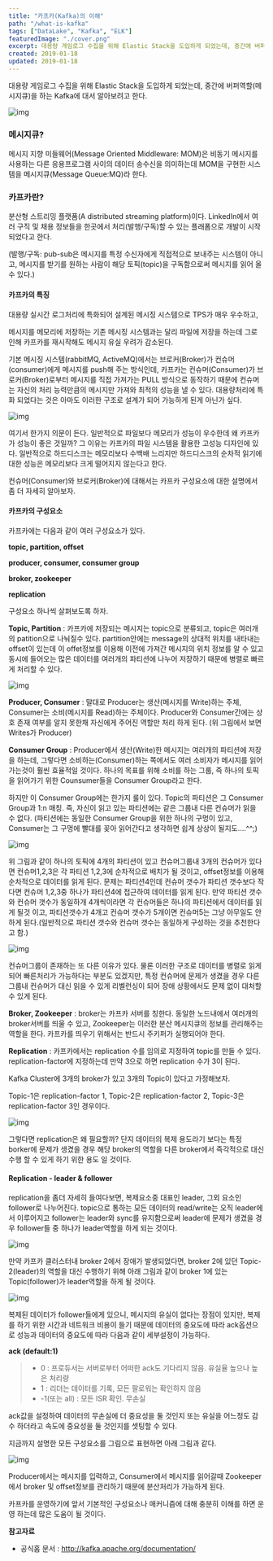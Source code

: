 ```yaml
---
title: "카프카(Kafka)의 이해"
path: "/what-is-kafka"
tags: ["DataLake", "Kafka", "ELK"]
featuredImage: "./cover.png"
excerpt: 대용량 게임로그 수집을 위해 Elastic Stack을 도입하게 되었는데, 중간에 버퍼역할(메시지큐)을 하는 Kafka에 대서 알아보려고 한다.
created: 2019-01-18
updated: 2019-01-18
---
```


대용량 게임로그 수집을 위해 Elastic Stack을 도입하게 되었는데, 중간에 버퍼역할(메시지큐)을 하는 Kafka에 대서 알아보려고 한다.

![img](kafka-1.png)

### 메시지큐?

메시지 지향 미들웨어(Message Oriented Middleware: MOM)은 비동기 메시지를 사용하는 다른 응용프로그램 사이의 데이터 송수신을 의미하는데 MOM을 구현한 시스템을 메시지큐(Message Queue:MQ)라 한다.

### 카프카란?

분산형 스트리밍 플랫폼(A distributed streaming platform)이다. LinkedIn에서 여러 구직 및 채용 정보들을 한곳에서 처리(발행/구독)할 수 있는 플래폼으로 개발이 시작 되었다고 한다.

(발행/구독: pub-sub은 메시지를 특정 수신자에게 직접적으로 보내주는 시스템이 아니고, 메시지를 받기를 원하는 사람이 해당 토픽(topic)을 구독함으로써 메시지를 읽어 올 수 있다.)



#### 카프카의 특징

대용량 실시간 로그처리에 특화되어 설계된 메시징 시스템으로 TPS가 매우 우수하고,

메시지를 메모리에 저장하는 기존 메시징 시스템과는 달리 파일에 저장을 하는데 그로 인해 카프카를 재시작해도 메시지 유실 우려가 감소된다.

기본 메시징 시스템(rabbitMQ, ActiveMQ)에서는 브로커(Broker)가 컨슈머(consumer)에게 메시지를 push해 주는 방식인데, 카프카는 컨슈머(Consumer)가 브로커(Broker)로부터 메시지를 직접 가져가는 PULL 방식으로 동작하기 때문에 컨슈머는 자신의 처리 능력만큼의 메시지만 가져와 최적의 성능을 낼 수 있다. 대용량처리에 특화 되었다는 것은 아마도 이러한 구조로 설계가 되어 가능하게 된게 아닌가 싶다.

![img](kafka-2.png)

여기서 한가지 의문이 든다. 일반적으로 파일보다 메모리가 성능이 우수한데 왜 카프카가 성능이 좋은 것일까? 그 이유는 카프카의 파일 시스템을 활용한 고성능 디자인에 있다. 일반적으로 하드디스크는 메모리보다 수백배 느리지만 하드디스크의 순차적 읽기에 대한 성능은 메모리보다 크게 떨어지지 않는다고 한다. 



컨슈머(Consumer)와 브로커(Broker)에 대해서는 카프카 구성요소에 대한 설명에서 좀 더 자세히 알아보자.



#### 카프카의 구성요소

카프카에는 다음과 같이 여러 구성요소가 있다.

**topic, partition, offset**

**producer, consumer, consumer group**

**broker, zookeeper**

**replication**

구성요소 하나씩 살펴보도록 하자.



**Topic, Partition** : 카프카에 저장되는 메시지는 topic으로 분류되고, topic은 여러개의 patition으로 나눠질수 있다. partition안에는 message의 상대적 위치를 내타내는 offset이 있는데 이 offet정보를 이용해 이전에 가져간 메시지의 위치 정보를 알 수 있고 동시에 들어오는 많은 데이터를 여러개의 파티션에 나누어 저장하기 때문에 병렬로 빠르게 처리할 수 있다.

![img](kafka-3.png)

**Producer, Consumer** : 말대로 Producer는 생산(메시지를 Write)하는 주체, Consumer는 소비(메시지를 Read)하는 주체이다. Producer와 Consumer간에는 상호 존재 여부를 알지 못한채 자신에게 주어진 역할만 처리 하게 된다. (위 그림에서 보면 Writes가 Producer)

**Consumer Group** : Producer에서 생산(Write)한 메시지는 여러개의 파티션에 저장을 하는데, 그렇다면 소비하는(Consumer)하는 쪽에서도 여러 소비자가 메시지를 읽어가는것이 훨씬 효율적일 것이다. 하나의 목표를 위해 소비를 하는 그룹, 즉 하나의 토픽을 읽어가기 위한 Counsumer들을 Consumer Group라고 한다.

하지만 이 Consumer Group에는 한가지 룰이 있다. Topic의 파티션은 그 Consumer Group과 1:n 매칭. 즉, 자신이 읽고 있는 파티션에는 같은 그룹내 다른 컨슈머가 읽을 수 없다. (파티션에는 동일한 Consumer Group을 위한 하나의 구멍이 있고, Consumer는 그 구멍에 빨대를 꽂아 읽어간다고 생각하면 쉽게 상상이 될지도….^^;)

![img](kafka-4.png)

위 그림과 같이 하나의 토픽에 4개의 파티션이 있고 컨슈머그룹내 3개의 컨슈머가 있다면 컨슈머1,2,3은 각 파티션 1,2,3에 순차적으로 배치가 될 것이고, offset정보를 이용해 순차적으로 데이터를 읽게 된다. 문제는 파티션4인데 컨슈머 갯수가 파티션 갯수보다 작다면 컨슈머 1,2,3중 하나가 파티션4에 접근하여 데이터를 읽게 된다. 만약 파티션 갯수와 컨슈머 갯수가 동일하개 4개씩이라면 각 컨슈머들은 하나의 파티션에서 데이터를 읽게 될것 이고, 파티션갯수가 4개고 컨슈머 갯수가 5개이면 컨슈머5는 그냥 아무일도 안하게 된다.(일반적으로 파티션 갯수와 컨슈머 갯수는 동일하게 구성하는 것을 추천한다고 함.)



![img](kafka-5.png)

컨슈머그룹이 존재하는 또 다른 이유가 있다. 물론 이러한 구조로 데이터를 병렬로 읽게 되어 빠른처리가 가능하다는 부분도 있겠지만, 특정 컨슈머에 문제가 생겼을 경우 다른 그룹내 컨슈머가 대신 읽을 수 있게 리벨런싱이 되어 장애 상황에서도 문제 없이 대처할 수 있게 된다.

**Broker, Zookeeper** : broker는 카프카 서버를 칭한다. 동일한 노드내에서 여러개의 broker서버를 띄울 수 있고, Zookeeper는 이러한 분산 메시지큐의 정보를 관리해주는 역할을 한다. 카프카를 띄우기 위해서는 반드시 주키퍼가 실행되어야 한다.

**Replication** : 카프카에서는 replication 수를 임의로 지정하여 topic를 만들 수 있다. replication-factor에 지정하는데 만약 3으로 하면 replication 수가 3이 된다.

Kafka Cluster에 3개의 broker가 있고 3개의 Topic이 있다고 가정해보자.

Topic-1은 replication-factor 1, Topic-2은 replication-factor 2, Topic-3은 replication-factor 3인 경우이다.

![img](kafka-6.png)

그렇다면 replication은 왜 필요할까? 단지 데이터의 복제 용도라기 보다는 특정 borker에 문제가 생겼을 경우 해당 broker의 역할을 다른 broker에서 즉각적으로 대신 수행 할 수 있게 하기 위한 용도 일 것이다.

#### Replication - leader & follower

replication을 좀더 자세히 들여다보면, 복제요소중 대표인 leader, 그외 요소인 follower로 나누어진다. topic으로 통하는 모든 데이터의 read/write는 오직 leader에서 이루어지고 follower는 leader와 sync를 유지함으로써 leader에 문제가 생겼을 경우 follower들 중 하나가 leader역할을 하게 되는 것이다.

![img](kafka-7.png)

만약 카프카 클러스터내 broker 2에서 장애가 발생되었다면, broker 2에 있던 Topic-2(leader)의 역할을 대신 수행하기 위해 아래 그림과 같이 broker 1에 있는 Topic(follower)가 leader역할을 하게 될 것이다.

![img](kafka-8.png)

복제된 데이터가 follower들에게 있으니, 메시지의 유실이 없다는 장점이 있지만, 복제를 하기 위한 시간과 네트워크 비용이 들기 때문에 데이터의 중요도에 따라 ack옵션으로 성능과 데이터의 중요도에 따라 다음과 같이 세부설정이 가능하다.

**ack (default:1)**

> - 0 : 프로듀서는 서버로부터 어떠한 ack도 기다리지 않음. 유실율 높으나 높은 처리량
> - 1 : 리더는 데이터를 기록, 모든 팔로워는 확인하지 않음
> - -1(또는 all) : 모든 ISR 확인. 무손실

ack값을 설정하여 데이터의 무손실에 더 중요성을 둘 것인지 또는 유실을 어느정도 감수 하더라고 속도에 중요성을 둘 것인지를 셋팅할 수 있다.



지금까지 설명한 모든 구성요소를 그림으로 표현하면 아래 그림과 같다.

![img](kafka-9.png)

Producer에서는 메시지를 입력하고, Consumer에서 메시지를 읽어갈때 Zookeeper에서 broker 및 offset정보를 관리하기 때문에 분산처리가 가능하게 된다.

카프카를 운영하기에 앞서 기본적인 구성요소나 매커니즘에 대해 충분히 이해를 하면 운영 하는데 많은 도움이 될 것이다.



**참고자료**

- 공식홈 문서 : <http://kafka.apache.org/documentation/>